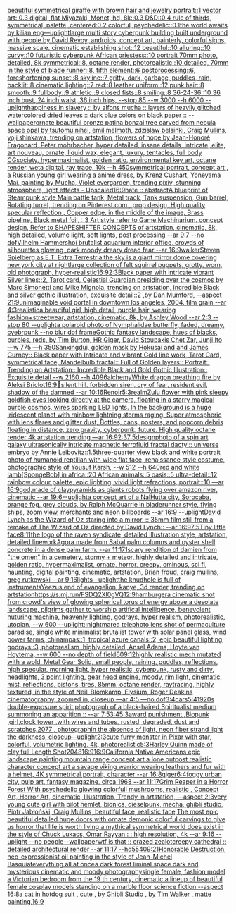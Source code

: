 [beautiful symmetrical giraffe with brown hair and jewelry portrait::1 vector art::0.3 digital, flat Miyazaki, Monet, hd, 8k::0.3 D&D::0.4 rule of thirds, symmetrical, palette, centered:0.2 colorful, psychedelic::0.1](https://www.ebank.nz/aiartgenerator?category=beautiful%20symmetrical%20giraffe%20with%20brown%20hair%20and%20jewelry%20portrait%3A%3A1%20vector%20art%3A%3A0.3%20digital%2C%20flat%20Miyazaki%2C%20Monet%2C%20hd%2C%208k%3A%3A0.3%20D%26D%3A%3A0.4%20rule%20of%20thirds%2C%20symmetrical%2C%20palette%2C%20centered%3A0.2%20colorful%2C%20psychedelic%3A%3A0.1)[the world awaits by kilian eng](https://www.ebank.nz/aiartgenerator?category=the%20world%20awaits%20by%20kilian%20eng)[—uplight](https://www.ebank.nz/aiartgenerator?category=%E2%80%94uplight)[large multi story cyberpunk building built underground with people by David Revoy, androids, concept art, painterly, colorful signs, massive scale, cinematic establishing shot::12 beautiful::10 alluring::10 curvy::10 futuristic cyberpunk African priestess::10 portrait 70mm photo, detailed, 8k symmetrical::8, octane render, photorealistic::10 detailed, 70mm in the style of blade runner::8, fifth element::6 postprocessing::6, foreshortening sunset::8 skyline::7 gritty, dark, garbage, puddles, rain, backlit::8 cinematic lighting::7 red::8 leather uniform::12 punk hair::8 smooth::9 fullbody::9 athletic::9 closed fists::8 smiling::8 36-24-36::10 36 inch bust, 24 inch waist, 36 inch hips, --stop 85 --w 3000 --h 6000 --uplight](https://www.ebank.nz/aiartgenerator?category=large%20multi%20story%20cyberpunk%20building%20built%20underground%20with%20people%20by%20David%20Revoy%2C%20androids%2C%20concept%20art%2C%20painterly%2C%20colorful%20signs%2C%20massive%20scale%2C%20cinematic%20establishing%20shot%3A%3A12%20beautiful%3A%3A10%20alluring%3A%3A10%20curvy%3A%3A10%20futuristic%20cyberpunk%20African%20priestess%3A%3A10%20portrait%2070mm%20photo%2C%20detailed%2C%208k%20symmetrical%3A%3A8%2C%20octane%20render%2C%20photorealistic%3A%3A10%20detailed%2C%2070mm%20in%20the%20style%20of%20blade%20runner%3A%3A8%2C%20fifth%20element%3A%3A6%20postprocessing%3A%3A6%2C%20foreshortening%20sunset%3A%3A8%20skyline%3A%3A7%20gritty%2C%20dark%2C%20garbage%2C%20puddles%2C%20rain%2C%20backlit%3A%3A8%20cinematic%20lighting%3A%3A7%20red%3A%3A8%20leather%20uniform%3A%3A12%20punk%20hair%3A%3A8%20smooth%3A%3A9%20fullbody%3A%3A9%20athletic%3A%3A9%20closed%20fists%3A%3A8%20smiling%3A%3A8%2036-24-36%3A%3A10%2036%20inch%20bust%2C%2024%20inch%20waist%2C%2036%20inch%20hips%2C%20--stop%2085%20--w%203000%20--h%206000%20--uplight)[happiness in slavery :: by alfons mucha :: layers of heavily glitched watercolored dried leaves :: dark blue colors on black paper :: --wallpaper](https://www.ebank.nz/aiartgenerator?category=happiness%20in%20slavery%20%3A%3A%20by%20alfons%20mucha%20%3A%3A%20layers%20of%20heavily%20glitched%20watercolored%20dried%20leaves%20%3A%3A%20dark%20blue%20colors%20on%20black%20paper%20%3A%3A%20--wallpaper)[ornate beautiful bronze patina bonzai tree carved from nebula space opal by tsutomu nihei, emil melmoth, zdzislaw belsinki, Craig Mullins, yoji shinkawa, trending on artstation, flowers of hope by Jean-Honoré Fragonard, Peter mohrbacher, hyper detailed, insane details, intricate, elite, art nouveau, ornate, liquid wax, elegant, luxury, tentacles, full body CGsociety, hypermaximalist, golden ratio, environmental key art, octane render, weta digital, ray trace, 10k --h 450](https://www.ebank.nz/aiartgenerator?category=ornate%20beautiful%20bronze%20patina%20bonzai%20tree%20carved%20from%20nebula%20space%20opal%20by%20tsutomu%20nihei%2C%20emil%20melmoth%2C%20zdzislaw%20belsinki%2C%20Craig%20Mullins%2C%20yoji%20shinkawa%2C%20trending%20on%20artstation%2C%20flowers%20of%20hope%20by%20Jean-Honor%C3%A9%20Fragonard%2C%20Peter%20mohrbacher%2C%20hyper%20detailed%2C%20insane%20details%2C%20intricate%2C%20elite%2C%20art%20nouveau%2C%20ornate%2C%20liquid%20wax%2C%20elegant%2C%20luxury%2C%20tentacles%2C%20full%20body%20CGsociety%2C%20hypermaximalist%2C%20golden%20ratio%2C%20environmental%20key%20art%2C%20octane%20render%2C%20weta%20digital%2C%20ray%20trace%2C%2010k%20--h%20450)[symmetrical portrait, concept art , a Russian young girl  wearing a anime dress, by Krenz Cushart, Yoneyama Mai, painting by Mucha, Violet evergarden, trending pixiv, stunning atmosphere, light effects - Upscaled](https://www.ebank.nz/aiartgenerator?category=symmetrical%20portrait%2C%20concept%20art%20%2C%20a%20Russian%20young%20girl%20%20wearing%20a%20anime%20dress%2C%20by%20Krenz%20Cushart%2C%20Yoneyama%20Mai%2C%20painting%20by%20Mucha%2C%20Violet%20evergarden%2C%20trending%20pixiv%2C%20stunning%20atmosphere%2C%20light%20effects%20-%20Upscaled)[16:9](https://www.ebank.nz/aiartgenerator?category=16%3A9)[hate :: abstract](https://www.ebank.nz/aiartgenerator?category=hate%20%3A%3A%20abstract)[A blueprint of Steampunk style Main battle tank,  Metal track,  Tank suspension, Gun barrel, Rotating turret, trending on Pinterest.com  , prop design, High quality specular reflection , Copper  edge, in the middle of the image, Brass pipeline,  Black metal foil,  ::3  Art style refer to Game Machinarium.  concept design, Refer to SHAPESHIFTER CONCEPTS  of artstation, cinematic,  8k, high detailed,  volume light,  soft lights,  post processing    --ar 9:7   --no dof](https://www.ebank.nz/aiartgenerator?category=A%20blueprint%20of%20Steampunk%20style%20Main%20battle%20tank%2C%20%20Metal%20track%2C%20%20Tank%20suspension%2C%20Gun%20barrel%2C%20Rotating%20turret%2C%20trending%20on%20Pinterest.com%20%20%2C%20prop%20design%2C%20High%20quality%20specular%20reflection%20%2C%20Copper%20%20edge%2C%20in%20the%20middle%20of%20the%20image%2C%20Brass%20pipeline%2C%20%20Black%20metal%20foil%2C%20%20%3A%3A3%20%20Art%20style%20refer%20to%20Game%20Machinarium.%20%20concept%20design%2C%20Refer%20to%20SHAPESHIFTER%20CONCEPTS%20%20of%20artstation%2C%20cinematic%2C%20%208k%2C%20high%20detailed%2C%20%20volume%20light%2C%20%20soft%20lights%2C%20%20post%20processing%20%20%20%20--ar%209%3A7%20%20%20--no%20dof)[Vilhelm Hammershoi brutalist aquarium interior office, crowds of silhouettes glowing, dark moody dreary dread fear --ar 16:9](https://www.ebank.nz/aiartgenerator?category=Vilhelm%20Hammershoi%20brutalist%20aquarium%20interior%20office%2C%20crowds%20of%20silhouettes%20glowing%2C%20dark%20moody%20dreary%20dread%20fear%20--ar%2016%3A9)[walker](https://www.ebank.nz/aiartgenerator?category=walker)[Steven Spielberg as E.T. Extra Terrestrial](https://www.ebank.nz/aiartgenerator?category=Steven%20Spielberg%20as%20E.T.%20Extra%20Terrestrial)[the sky is a giant mirror dome covering new york city at night](https://www.ebank.nz/aiartgenerator?category=the%20sky%20is%20a%20giant%20mirror%20dome%20covering%20new%20york%20city%20at%20night)[large collection of felt squirrel puppets, grotty, worn, old photograph, hyper-realistic](https://www.ebank.nz/aiartgenerator?category=large%20collection%20of%20felt%20squirrel%20puppets%2C%20grotty%2C%20worn%2C%20old%20photograph%2C%20hyper-realistic)[16:9](https://www.ebank.nz/aiartgenerator?category=16%3A9)[2:3](https://www.ebank.nz/aiartgenerator?category=2%3A3)[Black paper with intricate vibrant Silver lines::2, Tarot card, Celestial Guardian presiding over the cosmos by Marc Simonetti and Mike Mignola, trending on artstation, incredible Black and silver gothic illustration, exquisite detail::2 ,by Dan Mumford, --aspect 21:9](https://www.ebank.nz/aiartgenerator?category=Black%20paper%20with%20intricate%20vibrant%20Silver%20lines%3A%3A2%2C%20Tarot%20card%2C%20Celestial%20Guardian%20presiding%20over%20the%20cosmos%20by%20Marc%20Simonetti%20and%20Mike%20Mignola%2C%20trending%20on%20artstation%2C%20incredible%20Black%20and%20silver%20gothic%20illustration%2C%20exquisite%20detail%3A%3A2%20%2Cby%20Dan%20Mumford%2C%20--aspect%2021%3A9)[unimaginable void portal in downtown los angeles, 2004. film grain --ar 4:3](https://www.ebank.nz/aiartgenerator?category=unimaginable%20void%20portal%20in%20downtown%20los%20angeles%2C%202004.%20film%20grain%20--ar%204%3A3)[realistic](https://www.ebank.nz/aiartgenerator?category=realistic)[a beautiful girl, high detail, purple hair, wearing fashion+streetwear, artstation, cinematic, 8k, by Ashley Wood --ar 2:3 --stop 80  --uplight](https://www.ebank.nz/aiartgenerator?category=a%20beautiful%20girl%2C%20high%20detail%2C%20purple%20hair%2C%20wearing%20fashion%2Bstreetwear%2C%20artstation%2C%20cinematic%2C%208k%2C%20by%20Ashley%20Wood%20--ar%202%3A3%20--stop%2080%20%20--uplight)[a polaroid photo of Nymphalidae butterfly, faded, dreamy, cyebrpunk --no blur dof frame](https://www.ebank.nz/aiartgenerator?category=a%20polaroid%20photo%20of%20Nymphalidae%20butterfly%2C%20faded%2C%20dreamy%2C%20cyebrpunk%20--no%20blur%20dof%20frame)[Gothic fantasy landscape, hues of blacks, purples, reds, by Tim Burton, HR Giger, David Stoupakis Chet Zar, Junji Ito —w 775 —h 350](https://www.ebank.nz/aiartgenerator?category=Gothic%20fantasy%20landscape%2C%20hues%20of%20blacks%2C%20purples%2C%20reds%2C%20by%20Tim%20Burton%2C%20HR%20Giger%2C%20David%20Stoupakis%20Chet%20Zar%2C%20Junji%20Ito%20%E2%80%94w%20775%20%E2%80%94h%20350)[Sanxingdui, golden mask by Hokusai and and James Gurney::  Black paper with Intricate and vibrant Gold line work, Tarot Card, symmetrical face, Mandelbulb fractal::  Full of Golden layers::  Portrait:: Trending on Artstation::  Incredible Black and Gold Gothic Illustration::  Exquisite detail  --w 2160  --h 4096](https://www.ebank.nz/aiartgenerator?category=Sanxingdui%2C%20golden%20mask%20by%20Hokusai%20and%20and%20James%20Gurney%3A%3A%20%20Black%20paper%20with%20Intricate%20and%20vibrant%20Gold%20line%20work%2C%20Tarot%20Card%2C%20symmetrical%20face%2C%20Mandelbulb%20fractal%3A%3A%20%20Full%20of%20Golden%20layers%3A%3A%20%20Portrait%3A%3A%20Trending%20on%20Artstation%3A%3A%20%20Incredible%20Black%20and%20Gold%20Gothic%20Illustration%3A%3A%20%20Exquisite%20detail%20%20--w%202160%20%20--h%204096)[alchemy](https://www.ebank.nz/aiartgenerator?category=alchemy)[White dragon breathing fire by Aleksi Briclot](https://www.ebank.nz/aiartgenerator?category=White%20dragon%20breathing%20fire%20by%20Aleksi%20Briclot)[16:9](https://www.ebank.nz/aiartgenerator?category=16%3A9)[🤩](https://www.ebank.nz/aiartgenerator?category=%F0%9F%A4%A9)[silent hill, forbidden siren, cry of fear, resident evil, shadow of the damned --ar 10:16](https://www.ebank.nz/aiartgenerator?category=silent%20hill%2C%20forbidden%20siren%2C%20cry%20of%20fear%2C%20resident%20evil%2C%20shadow%20of%20the%20damned%20--ar%2010%3A16)[Renoir](https://www.ebank.nz/aiartgenerator?category=Renoir)[5:3](https://www.ebank.nz/aiartgenerator?category=5%3A3)[realm](https://www.ebank.nz/aiartgenerator?category=realm)[Zulu flower with pink sleepy goldfish eyes looking directly at the camera, floating in a starry magical purple cosmos, wires sparking LED lights. In the background is a huge iridescent planet with rainbow lightning storms raging. Super atmospheric with lens flares and glitter dust, Bottles, cans, posters, and popcorn debris floating in distance, zero gravity, cyberpunk, future. High quality octane render 4k artstation trending —ar 16:9](https://www.ebank.nz/aiartgenerator?category=Zulu%20flower%20with%20pink%20sleepy%20goldfish%20eyes%20looking%20directly%20at%20the%20camera%2C%20floating%20in%20a%20starry%20magical%20purple%20cosmos%2C%20wires%20sparking%20LED%20lights.%20In%20the%20background%20is%20a%20huge%20iridescent%20planet%20with%20rainbow%20lightning%20storms%20raging.%20Super%20atmospheric%20with%20lens%20flares%20and%20glitter%20dust%2C%20Bottles%2C%20cans%2C%20posters%2C%20and%20popcorn%20debris%20floating%20in%20distance%2C%20zero%20gravity%2C%20cyberpunk%2C%20future.%20High%20quality%20octane%20render%204k%20artstation%20trending%20%E2%80%94ar%2016%3A9)[2:3](https://www.ebank.nz/aiartgenerator?category=2%3A3)[7:5](https://www.ebank.nz/aiartgenerator?category=7%3A5)[design](https://www.ebank.nz/aiartgenerator?category=design)[photo of a spin art galaxy ultrasonically intricate magnetic ferrofluid fractal dactyl:: universe embryo by Annie Leibovitz::1.5](https://www.ebank.nz/aiartgenerator?category=photo%20of%20a%20spin%20art%20galaxy%20ultrasonically%20intricate%20magnetic%20ferrofluid%20fractal%20dactyl%3A%3A%20universe%20embryo%20by%20Annie%20Leibovitz%3A%3A1.5)[three-quarter view black and white portrait photo of humanoid reptilian with wide flat face, renaissance style costume, photographic style of Yousuf Karsh, --w 512 --h 640](https://www.ebank.nz/aiartgenerator?category=three-quarter%20view%20black%20and%20white%20portrait%20photo%20of%20humanoid%20reptilian%20with%20wide%20flat%20face%2C%20renaissance%20style%20costume%2C%20photographic%20style%20of%20Yousuf%20Karsh%2C%20--w%20512%20--h%20640)[red and white lamb](https://www.ebank.nz/aiartgenerator?category=red%20and%20white%20lamb)[[SpongeBob] in africa::20 African animals::5 oasis::5 ultra-detail::12 rainbow colour palette, epic lighting, vivid light refractions, portrait::10 —ar 16:9](https://www.ebank.nz/aiartgenerator?category=%5BSpongeBob%5D%20in%20africa%3A%3A20%20African%20animals%3A%3A5%20oasis%3A%3A5%20ultra-detail%3A%3A12%20rainbow%20colour%20palette%2C%20epic%20lighting%2C%20vivid%20light%20refractions%2C%20portrait%3A%3A10%20%E2%80%94ar%2016%3A9)[god,made of clay](https://www.ebank.nz/aiartgenerator?category=god%2Cmade%20of%20clay)[pyramids as giants robots flying over amazon river, cinematic --ar 19:6](https://www.ebank.nz/aiartgenerator?category=pyramids%20as%20giants%20robots%20flying%20over%20amazon%20river%2C%20cinematic%20--ar%2019%3A6)[--uplight](https://www.ebank.nz/aiartgenerator?category=--uplight)[a concept art of a NalHutta city, Sorocaba, orange fog, grey clouds, by Ralph McQuarrie in bladerunner style, flying ships, zoom view, merchants and neon billboards --ar 16:9 --uplight](https://www.ebank.nz/aiartgenerator?category=a%20concept%20art%20of%20a%20NalHutta%20city%2C%20Sorocaba%2C%20orange%20fog%2C%20grey%20clouds%2C%20by%20Ralph%20McQuarrie%20in%20bladerunner%20style%2C%20flying%20ships%2C%20zoom%20view%2C%20merchants%20and%20neon%20billboards%20--ar%2016%3A9%20--uplight)[David Lynch as the Wizard of Oz staring into a mirror. :: 35mm film still from a remake of The Wizard of Oz directed by David Lynch:: --ar 16:9](https://www.ebank.nz/aiartgenerator?category=David%20Lynch%20as%20the%20Wizard%20of%20Oz%20staring%20into%20a%20mirror.%20%3A%3A%2035mm%20film%20still%20from%20a%20remake%20of%20The%20Wizard%20of%20Oz%20directed%20by%20David%20Lynch%3A%3A%20--ar%2016%3A9)[7:5](https://www.ebank.nz/aiartgenerator?category=7%3A5)[Tiny little face](https://www.ebank.nz/aiartgenerator?category=Tiny%20little%20face)[8:11](https://www.ebank.nz/aiartgenerator?category=8%3A11)[the logo of the raven syndicate, detailed illustration style, artstation, detailed linework](https://www.ebank.nz/aiartgenerator?category=the%20logo%20of%20the%20raven%20syndicate%2C%20detailed%20illustration%20style%2C%20artstation%2C%20detailed%20linework)[Agora made from Sabal palm columns and oyster shell concrete in a dense palm farm. --ar 11:17](https://www.ebank.nz/aiartgenerator?category=Agora%20made%20from%20Sabal%20palm%20columns%20and%20oyster%20shell%20concrete%20in%20a%20dense%20palm%20farm.%20--ar%2011%3A17)[1](https://www.ebank.nz/aiartgenerator?category=1)[scary rendition of damien from "the omen" in a cemetery, stormy + meteor, highly detailed and intricate, golden ratio, hypermaximalist, ornate, horror, creepy, ominous, sci fi, haunting, digital painting, cinematic, artstation, Brian froud, craig mullins, greg rutkowski --ar 9:16](https://www.ebank.nz/aiartgenerator?category=scary%20rendition%20of%20damien%20from%20%22the%20omen%22%20in%20a%20cemetery%2C%20stormy%20%2B%20meteor%2C%20highly%20detailed%20and%20intricate%2C%20golden%20ratio%2C%20hypermaximalist%2C%20ornate%2C%20horror%2C%20creepy%2C%20ominous%2C%20sci%20fi%2C%20haunting%2C%20digital%20painting%2C%20cinematic%2C%20artstation%2C%20Brian%20froud%2C%20craig%20mullins%2C%20greg%20rutkowski%20--ar%209%3A16)[lights](https://www.ebank.nz/aiartgenerator?category=lights)[--uplight](https://www.ebank.nz/aiartgenerator?category=--uplight)[the knudhole is full of instruments](https://www.ebank.nz/aiartgenerator?category=the%20knudhole%20is%20full%20of%20instruments)[Yeezus end of evangelion, kanye, 3d render, trending on artstation](https://www.ebank.nz/aiartgenerator?category=Yeezus%20end%20of%20evangelion%2C%20kanye%2C%203d%20render%2C%20trending%20on%20artstation)[<https://s.mj.run/FSDQ2Xl0gVQ>](https://www.ebank.nz/aiartgenerator?category=%3Chttps%3A//s.mj.run/FSDQ2Xl0gVQ%3E)[12:9](https://www.ebank.nz/aiartgenerator?category=12%3A9)[hamburger](https://www.ebank.nz/aiartgenerator?category=hamburger)[a cinematic shot from crowd's view of glowing spherical torus of energy above a desolate landscape, pilgrims gather to worship artifical intelligence, benevolent nuturing machine, heavenly lighting, godrays, hyper realism, photorealistic, utopian, --w 600 --uplight](https://www.ebank.nz/aiartgenerator?category=a%20cinematic%20shot%20from%20crowd%27s%20view%20of%20glowing%20spherical%20torus%20of%20energy%20above%20a%20desolate%20landscape%2C%20pilgrims%20gather%20to%20worship%20artifical%20intelligence%2C%20benevolent%20nuturing%20machine%2C%20heavenly%20lighting%2C%20godrays%2C%20hyper%20realism%2C%20photorealistic%2C%20utopian%2C%20--w%20600%20--uplight)[::nightmare](https://www.ebank.nz/aiartgenerator?category=%3A%3Anightmare)[a telephoto lens shot of permaculture paradise, single white minimalist brutalist tower with solar panel glass, wind power farms, chinampas::1, tropical azure canals::2, epic beautiful lighting, godrays::3, photorealism, highly detailed, Ansel Adams, Hoyte van Hoytema, --w 600 --no depth of field](https://www.ebank.nz/aiartgenerator?category=a%20telephoto%20lens%20shot%20of%20permaculture%20paradise%2C%20single%20white%20minimalist%20brutalist%20tower%20with%20solar%20panel%20glass%2C%20wind%20power%20farms%2C%20chinampas%3A%3A1%2C%20tropical%20azure%20canals%3A%3A2%2C%20epic%20beautiful%20lighting%2C%20godrays%3A%3A3%2C%20photorealism%2C%20highly%20detailed%2C%20Ansel%20Adams%2C%20Hoyte%20van%20Hoytema%2C%20--w%20600%20--no%20depth%20of%20field)[60](https://www.ebank.nz/aiartgenerator?category=60)[9:12](https://www.ebank.nz/aiartgenerator?category=9%3A12)[highly realistic mech mutated with a wold. Metal Gear Solid, small people, raining, puddles, reflections, high specular, morning light, hyper realistic, cyberpunk, rusty and dirty, headlights, 3 point lighting, gear head engine, moody, rim light, cinematic, mist, reflections, pistons, tires, 85mm, octane render, raytracing, highly textured, in the style of Neill Blomkamp, Elysium, Roger Deakins cinematography, zoomed in, closeup —ar 4:5 —no dof](https://www.ebank.nz/aiartgenerator?category=highly%20realistic%20mech%20mutated%20with%20a%20wold.%20Metal%20Gear%20Solid%2C%20small%20people%2C%20raining%2C%20puddles%2C%20reflections%2C%20high%20specular%2C%20morning%20light%2C%20hyper%20realistic%2C%20cyberpunk%2C%20rusty%20and%20dirty%2C%20headlights%2C%203%20point%20lighting%2C%20gear%20head%20engine%2C%20moody%2C%20rim%20light%2C%20cinematic%2C%20mist%2C%20reflections%2C%20pistons%2C%20tires%2C%2085mm%2C%20octane%20render%2C%20raytracing%2C%20highly%20textured%2C%20in%20the%20style%20of%20Neill%20Blomkamp%2C%20Elysium%2C%20Roger%20Deakins%20cinematography%2C%20zoomed%20in%2C%20closeup%20%E2%80%94ar%204%3A5%20%E2%80%94no%20dof)[3:4](https://www.ebank.nz/aiartgenerator?category=3%3A4)[cars](https://www.ebank.nz/aiartgenerator?category=cars)[5:4](https://www.ebank.nz/aiartgenerator?category=5%3A4)[1920s double-exposure spirit photograph of a black-haired Spiritualist medium summoning an apparition :: --ar 7:5](https://www.ebank.nz/aiartgenerator?category=1920s%20double-exposure%20spirit%20photograph%20of%20a%20black-haired%20Spiritualist%20medium%20summoning%20an%20apparition%20%3A%3A%20--ar%207%3A5)[3:4](https://www.ebank.nz/aiartgenerator?category=3%3A4)[5:3](https://www.ebank.nz/aiartgenerator?category=5%3A3)[award punishment ,Biopunk ,girl,clock tower ,with wires and tubes, rusted, degraded, dust and scratches,2077 , photograph](https://www.ebank.nz/aiartgenerator?category=award%20punishment%20%2CBiopunk%20%2Cgirl%2Cclock%20tower%20%2Cwith%20wires%20and%20tubes%2C%20rusted%2C%20degraded%2C%20dust%20and%20scratches%2C2077%20%2C%20photograph)[in the absence of light, neon fiber strand light the darkness, closeup](https://www.ebank.nz/aiartgenerator?category=in%20the%20absence%20of%20light%2C%20neon%20fiber%20strand%20light%20the%20darkness%2C%20closeup)[--uplight](https://www.ebank.nz/aiartgenerator?category=--uplight)[2:3](https://www.ebank.nz/aiartgenerator?category=2%3A3)[cute furry monster in Pixar with star, colorful, volumetric lighting, 4k, photorealistic](https://www.ebank.nz/aiartgenerator?category=cute%20furry%20monster%20in%20Pixar%20with%20star%2C%20colorful%2C%20volumetric%20lighting%2C%204k%2C%20photorealistic)[5:3](https://www.ebank.nz/aiartgenerator?category=5%3A3)[Harley Quinn,made of clay,full Length Shot](https://www.ebank.nz/aiartgenerator?category=Harley%20Quinn%2Cmade%20of%20clay%2Cfull%20Length%20Shot)[2048](https://www.ebank.nz/aiartgenerator?category=2048)[16:9](https://www.ebank.nz/aiartgenerator?category=16%3A9)[16:9](https://www.ebank.nz/aiartgenerator?category=16%3A9)[California Native Americans epic landscape painting mountain range concept art a lone outpost realistic character concept art a savage viking warrior wearing leathers and fur with a helmet, 4K symmetrical portrait, character --ar 16:8](https://www.ebank.nz/aiartgenerator?category=California%20Native%20Americans%20epic%20landscape%20painting%20mountain%20range%20concept%20art%20a%20lone%20outpost%20realistic%20character%20concept%20art%20a%20savage%20viking%20warrior%20wearing%20leathers%20and%20fur%20with%20a%20helmet%2C%204K%20symmetrical%20portrait%2C%20character%20--ar%2016%3A8)[giger](https://www.ebank.nz/aiartgenerator?category=giger)[6:4](https://www.ebank.nz/aiartgenerator?category=6%3A4)[foggy urban city, pulp art, fantasy magazine, circa 1968 --ar 11:17](https://www.ebank.nz/aiartgenerator?category=foggy%20urban%20city%2C%20pulp%20art%2C%20fantasy%20magazine%2C%20circa%201968%20--ar%2011%3A17)[Grim Reaper in a Horror Forest With psychedelic glowing colorfull mushrooms, realistic , Concept Art, Horror Art, cinematic, Illustration, Trendy in artstation, —aspect 2:3](https://www.ebank.nz/aiartgenerator?category=Grim%20Reaper%20in%20a%20Horror%20Forest%20With%20psychedelic%20glowing%20colorfull%20mushrooms%2C%20realistic%20%2C%20Concept%20Art%2C%20Horror%20Art%2C%20cinematic%2C%20Illustration%2C%20Trendy%20in%20artstation%2C%20%E2%80%94aspect%202%3A3)[very young cute girl with pilot hemlet, bionics, dieselpunk, mecha, ghibli studio, Piotr Jabłoński, Craig Mullins, beautiful face, realistic face,](https://www.ebank.nz/aiartgenerator?category=very%20young%20cute%20girl%20with%20pilot%20hemlet%2C%20bionics%2C%20dieselpunk%2C%20mecha%2C%20ghibli%20studio%2C%20Piotr%20Jab%C5%82o%C5%84ski%2C%20Craig%20Mullins%2C%20beautiful%20face%2C%20realistic%20face%2C)[The most epic beautiful detailed huge doors with ornate demonic colorful carvings to give us horror that life is worth living a mythical symmetrical world does exist in the style of Chuck Lukacs, Omar Rayyan : : high resolution, 4k --ar 9:16 --uplight --no people](https://www.ebank.nz/aiartgenerator?category=The%20most%20epic%20beautiful%20detailed%20huge%20doors%20with%20ornate%20demonic%20colorful%20carvings%20to%20give%20us%20horror%20that%20life%20is%20worth%20living%20a%20mythical%20symmetrical%20world%20does%20exist%20in%20the%20style%20of%20Chuck%20Lukacs%2C%20Omar%20Rayyan%20%3A%20%3A%20high%20resolution%2C%204k%20--ar%209%3A16%20--uplight%20--no%20people)[--wallpaper](https://www.ebank.nz/aiartgenerator?category=--wallpaper)[wtf is that :: crazed zealot](https://www.ebank.nz/aiartgenerator?category=wtf%20is%20that%20%3A%3A%20crazed%20zealot)[creepy cathedral :: detailed architectural render --ar 11:17 --hd](https://www.ebank.nz/aiartgenerator?category=creepy%20cathedral%20%3A%3A%20detailed%20architectural%20render%20--ar%2011%3A17%20--hd)[5](https://www.ebank.nz/aiartgenerator?category=5)[540](https://www.ebank.nz/aiartgenerator?category=540)[9:21](https://www.ebank.nz/aiartgenerator?category=9%3A21)[Honorable Destruction, neo-expressionist oil painting in the style of Jean-Michel Basquiat](https://www.ebank.nz/aiartgenerator?category=Honorable%20Destruction%2C%20neo-expressionist%20oil%20painting%20in%20the%20style%20of%20Jean-Michel%20Basquiat)[everything all at once](https://www.ebank.nz/aiartgenerator?category=everything%20all%20at%20once)[a dark forest liminal space dark and mysterious cinematic and moody photography](https://www.ebank.nz/aiartgenerator?category=a%20dark%20forest%20liminal%20space%20dark%20and%20mysterious%20cinematic%20and%20moody%20photography)[single female, fashion model a Victorian bedroom from the 19 th century, cinematic  a lineup of beautiful female cosplay models standing on a marble floor science fiction  --aspect 16:8](https://www.ebank.nz/aiartgenerator?category=single%20female%2C%20fashion%20model%20a%20Victorian%20bedroom%20from%20the%2019%20th%20century%2C%20cinematic%20%20a%20lineup%20of%20beautiful%20female%20cosplay%20models%20standing%20on%20a%20marble%20floor%20science%20fiction%20%20--aspect%2016%3A8)[a cat in hotdog suit , cute , by Ghibli Studio , by Tim Walker , matte painting,](https://www.ebank.nz/aiartgenerator?category=a%20cat%20in%20hotdog%20suit%20%2C%20cute%20%2C%20by%20Ghibli%20Studio%20%2C%20by%20Tim%20Walker%20%2C%20matte%20painting%2C)[16:9](https://www.ebank.nz/aiartgenerator?category=16%3A9)